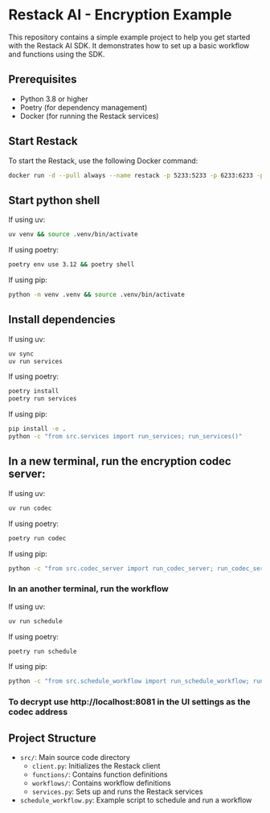 # Restack AI - Encryption Example

This repository contains a simple example project to help you get started with the Restack AI SDK. It demonstrates how to set up a basic workflow and functions using the SDK.

## Prerequisites

- Python 3.8 or higher
- Poetry (for dependency management)
- Docker (for running the Restack services)

## Start Restack

To start the Restack, use the following Docker command:

```bash
docker run -d --pull always --name restack -p 5233:5233 -p 6233:6233 -p 7233:7233 ghcr.io/restackio/restack:main
```

## Start python shell

If using uv:

```bash
uv venv && source .venv/bin/activate
```

If using poetry:

```bash
poetry env use 3.12 && poetry shell
```

If using pip:

```bash
python -m venv .venv && source .venv/bin/activate
```

## Install dependencies

If using uv:

```bash
uv sync
uv run services
```

If using poetry:

```bash
poetry install
poetry run services
```

If using pip:

```bash
pip install -e .
python -c "from src.services import run_services; run_services()"
```

## In a new terminal, run the encryption codec server:

If using uv:

```bash
uv run codec
```

If using poetry:

```bash
poetry run codec
```

If using pip:

```bash
python -c "from src.codec_server import run_codec_server; run_codec_server()"
```

### In an another terminal, run the workflow

If using uv:

```bash
uv run schedule
```

If using poetry:

```bash
poetry run schedule
```

If using pip:

```bash
python -c "from src.schedule_workflow import run_schedule_workflow; run_schedule_workflow()"
```

### To decrypt use http://localhost:8081 in the UI settings as the codec address

## Project Structure

- `src/`: Main source code directory
  - `client.py`: Initializes the Restack client
  - `functions/`: Contains function definitions
  - `workflows/`: Contains workflow definitions
  - `services.py`: Sets up and runs the Restack services
- `schedule_workflow.py`: Example script to schedule and run a workflow
